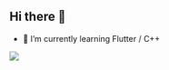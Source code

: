 ## Hi there 👋

- 🌱 I’m currently learning Flutter / C++

![](https://leetcard.jacoblin.cool/bohemian0966?theme=dark&font=Kanit)

